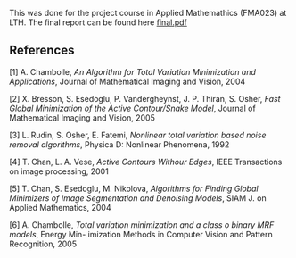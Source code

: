 This was done for the project course in Applied Mathemathics (FMA023) at LTH.
The final report can be found here [final.pdf](http://github.com/vila/imagesegmentation/blob/master/final.pdf)


References
-------------

\[1\] A. Chambolle, *An Algorithm for Total Variation Minimization and Applications*, Journal of
Mathematical Imaging and Vision, 2004

\[2\] X. Bresson, S. Esedoglu, P. Vandergheynst, J. P. Thiran, S. Osher, *Fast Global Minimization
of the Active Contour/Snake Model*, Journal of Mathematical Imaging and Vision, 2005

\[3\] L. Rudin, S. Osher, E. Fatemi, *Nonlinear total variation based noise removal algorithms*,
Physica D: Nonlinear Phenomena, 1992

\[4\] T. Chan, L. A. Vese, *Active Contours Withour Edges*, IEEE Transactions on image processing,
2001

\[5\] T. Chan, S. Esedoglu, M. Nikolova, *Algorithms for Finding Global Minimizers of Image
Segmentation and Denoising Models*, SIAM J. on Applied Mathematics, 2004

\[6\] A. Chambolle, *Total variation minimization and a class o binary MRF models*, Energy Min-
imization Methods in Computer Vision and Pattern Recognition, 2005
